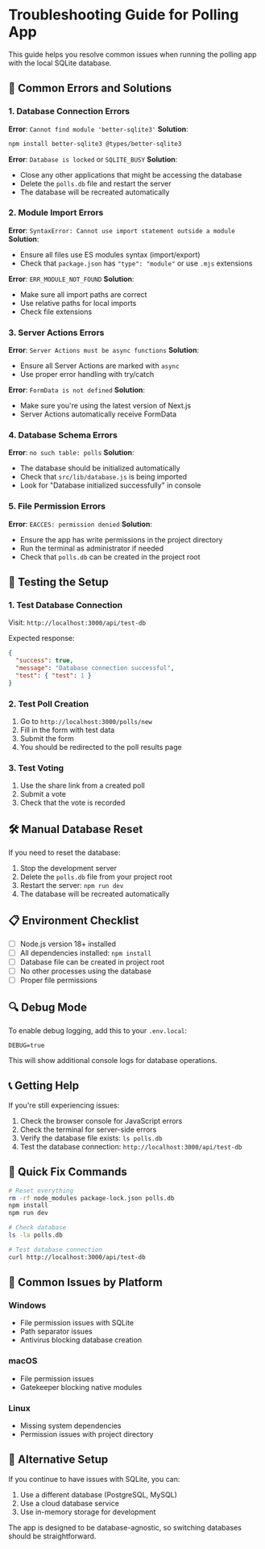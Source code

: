 # Troubleshooting Guide for Polling App

This guide helps you resolve common issues when running the polling app with the local SQLite database.

## 🚨 Common Errors and Solutions

### 1. Database Connection Errors

**Error**: `Cannot find module 'better-sqlite3'`
**Solution**: 
```bash
npm install better-sqlite3 @types/better-sqlite3
```

**Error**: `Database is locked` or `SQLITE_BUSY`
**Solution**: 
- Close any other applications that might be accessing the database
- Delete the `polls.db` file and restart the server
- The database will be recreated automatically

### 2. Module Import Errors

**Error**: `SyntaxError: Cannot use import statement outside a module`
**Solution**: 
- Ensure all files use ES modules syntax (import/export)
- Check that `package.json` has `"type": "module"` or use `.mjs` extensions

**Error**: `ERR_MODULE_NOT_FOUND`
**Solution**:
- Make sure all import paths are correct
- Use relative paths for local imports
- Check file extensions

### 3. Server Actions Errors

**Error**: `Server Actions must be async functions`
**Solution**:
- Ensure all Server Actions are marked with `async`
- Use proper error handling with try/catch

**Error**: `FormData is not defined`
**Solution**:
- Make sure you're using the latest version of Next.js
- Server Actions automatically receive FormData

### 4. Database Schema Errors

**Error**: `no such table: polls`
**Solution**:
- The database should be initialized automatically
- Check that `src/lib/database.js` is being imported
- Look for "Database initialized successfully" in console

### 5. File Permission Errors

**Error**: `EACCES: permission denied`
**Solution**:
- Ensure the app has write permissions in the project directory
- Run the terminal as administrator if needed
- Check that `polls.db` can be created in the project root

## 🔧 Testing the Setup

### 1. Test Database Connection
Visit: `http://localhost:3000/api/test-db`

Expected response:
```json
{
  "success": true,
  "message": "Database connection successful",
  "test": { "test": 1 }
}
```

### 2. Test Poll Creation
1. Go to `http://localhost:3000/polls/new`
2. Fill in the form with test data
3. Submit the form
4. You should be redirected to the poll results page

### 3. Test Voting
1. Use the share link from a created poll
2. Submit a vote
3. Check that the vote is recorded

## 🛠️ Manual Database Reset

If you need to reset the database:

1. Stop the development server
2. Delete the `polls.db` file from your project root
3. Restart the server: `npm run dev`
4. The database will be recreated automatically

## 📋 Environment Checklist

- [ ] Node.js version 18+ installed
- [ ] All dependencies installed: `npm install`
- [ ] Database file can be created in project root
- [ ] No other processes using the database
- [ ] Proper file permissions

## 🔍 Debug Mode

To enable debug logging, add this to your `.env.local`:
```
DEBUG=true
```

This will show additional console logs for database operations.

## 📞 Getting Help

If you're still experiencing issues:

1. Check the browser console for JavaScript errors
2. Check the terminal for server-side errors
3. Verify the database file exists: `ls polls.db`
4. Test the database connection: `http://localhost:3000/api/test-db`

## 🎯 Quick Fix Commands

```bash
# Reset everything
rm -rf node_modules package-lock.json polls.db
npm install
npm run dev

# Check database
ls -la polls.db

# Test database connection
curl http://localhost:3000/api/test-db
```

## 📝 Common Issues by Platform

### Windows
- File permission issues with SQLite
- Path separator issues
- Antivirus blocking database creation

### macOS
- File permission issues
- Gatekeeper blocking native modules

### Linux
- Missing system dependencies
- Permission issues with project directory

## 🔄 Alternative Setup

If you continue to have issues with SQLite, you can:

1. Use a different database (PostgreSQL, MySQL)
2. Use a cloud database service
3. Use in-memory storage for development

The app is designed to be database-agnostic, so switching databases should be straightforward.
